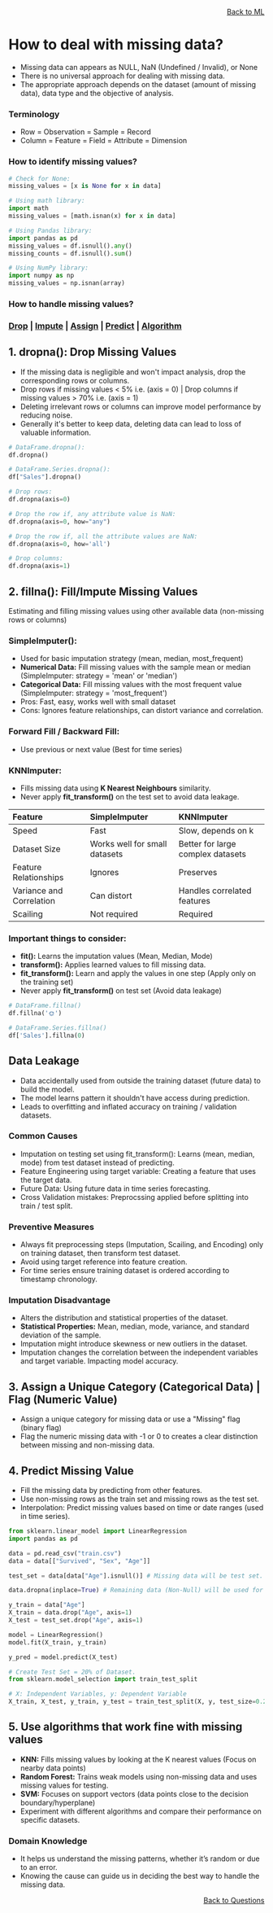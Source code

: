 <p align='right'><a align="right" href="https://github.com/KIRANKUMAR7296/Library/blob/main/Machine%20Learning/Machine%20Learning%20Models.md">Back to ML</a></p>

# How to deal with missing data?
- Missing data can appears as NULL, NaN (Undefined / Invalid), or None
- There is no universal approach for dealing with missing data.
- The appropriate approach depends on the dataset (amount of missing data), data type and the objective of analysis.

### Terminology
- Row = Observation = Sample = Record 
- Column = Feature = Field = Attribute = Dimension 

### How to identify missing values?
```python
# Check for None:
missing_values = [x is None for x in data]

# Using math library: 
import math 
missing_values = [math.isnan(x) for x in data]

# Using Pandas library:
import pandas as pd 
missing_values = df.isnull().any()
missing_counts = df.isnull().sum()

# Using NumPy library:
import numpy as np
missing_values = np.isnan(array)
```

### How to handle missing values?

<h3><a href="#del">Drop</a> | <a href="#impute">Impute</a> | <a href="#assign">Assign</a> | <a href="#predict">Predict</a> | <a href="#algo">Algorithm</a></h3>

<h2 name="del">1. dropna(): Drop Missing Values</h2>

- If the missing data is negligible and won't impact analysis, drop the corresponding rows or columns.
- Drop rows if missing values < 5% i.e. (axis = 0) | Drop columns if missing values > 70% i.e. (axis = 1)
- Deleting irrelevant rows or columns can improve model performance by reducing noise.
- Generally it's better to keep data, deleting data can lead to loss of valuable information.
  
```python
# DataFrame.dropna():
df.dropna()

# DataFrame.Series.dropna():
df["Sales"].dropna()

# Drop rows:
df.dropna(axis=0)

# Drop the row if, any attribute value is NaN:
df.dropna(axis=0, how="any")

# Drop the row if, all the attribute values are NaN:
df.dropna(axis=0, how='all')

# Drop columns:
df.dropna(axis=1)
```

<h2 name="impute">2. fillna(): Fill/Impute Missing Values</h2>

Estimating and filling missing values using other available data (non-missing rows or columns)

### SimpleImputer():
- Used for basic imputation strategy (mean, median, most_frequent)
- **Numerical Data:** Fill missing values with the sample mean or median (SimpleImputer: strategy = 'mean' or 'median') 
- **Categorical Data:** Fill missing values with the most frequent value (SimpleImputer: strategy = 'most_frequent')
- Pros: Fast, easy, works well with small dataset
- Cons: Ignores feature relationships, can distort variance and correlation.

### Forward Fill / Backward Fill:
- Use previous or next value (Best for time series)
  
### KNNImputer: 
- Fills missing data using **K Nearest Neighbours** similarity.
- Never apply **fit_transform()** on the test set to avoid data leakage.

Feature | SimpleImputer | KNNImputer
:--- | :--- | :---
Speed | Fast | Slow, depends on k
Dataset Size | Works well for small datasets | Better for large complex datasets
Feature Relationships | Ignores | Preserves
Variance and Correlation | Can distort | Handles correlated features
Scailing | Not required | Required

### Important things to consider:
- **fit():** Learns the imputation values (Mean, Median, Mode)
- **transform():** Applies learned values to fill missing data.
- **fit_transform():** Learn and apply the values in one step (Apply only on the training set)
- Never apply **fit_transform()** on test set (Avoid data leakage)

```python
# DataFrame.fillna()
df.fillna('🌞')

# DataFrame.Series.fillna()
df['Sales'].fillna(0)
```

## Data Leakage 
- Data accidentally used from outside the training dataset (future data) to build the model.
- The model learns pattern it shouldn't have access during prediction.
- Leads to overfitting and inflated accuracy on training / validation datasets.

### Common Causes
- Imputation on testing set using fit_transform(): Learns (mean, median, mode) from test dataset instead of predicting.
- Feature Engineering using target variable: Creating a feature that uses the target data.
- Future Data: Using future data in time series forecasting.
- Cross Validation mistakes: Preprocssing applied before splitting into train / test split.

### Preventive Measures
- Always fit preprocessing steps (Imputation, Scailing, and Encoding) only on training dataset, then transform test dataset.
- Avoid using target reference into feature creation.
- For time series ensure training dataset is ordered according to timestamp chronology.

### Imputation Disadvantage
- Alters the distribution and statistical properties of the dataset.
- **Statistical Properties:** Mean, median, mode, variance, and standard deviation of the sample.
- Imputation might introduce skewness or new outliers in the dataset.
- Imputation changes the correlation between the independent variables and target variable. Impacting model accuracy.

<h2 name="assign">3. Assign a Unique Category (Categorical Data) | Flag (Numeric Value)</h2>

- Assign a unique category for missing data or use a "Missing" flag (binary flag)
- Flag the numeric missing data with -1 or 0 to creates a clear distinction between missing and non-missing data.

<h2 name="predict">4. Predict Missing Value</h2>

- Fill the missing data by predicting from other features.
- Use non-missing rows as the train set and missing rows as the test set.
- Interpolation: Predict missing values based on time or date ranges (used in time series).

```python
from sklearn.linear_model import LinearRegression
import pandas as pd

data = pd.read_csv("train.csv")
data = data[["Survived", "Sex", "Age"]]

test_set = data[data["Age"].isnull()] # Missing data will be test set.

data.dropna(inplace=True) # Remaining data (Non-Null) will be used for training the model.

y_train = data["Age"]
X_train = data.drop("Age", axis=1)
X_test = test_set.drop("Age", axis=1)

model = LinearRegression()
model.fit(X_train, y_train)

y_pred = model.predict(X_test)
```

```python
# Create Test Set = 20% of Dataset.
from sklearn.model_selection import train_test_split

# X: Independent Variables, y: Dependent Variable
X_train, X_test, y_train, y_test = train_test_split(X, y, test_size=0.2, random_state=1)
```

<h2 name="algo"> 5. Use algorithms that work fine with missing values</h2>

- **KNN:** Fills missing values by looking at the K nearest values (Focus on nearby data points)
- **Random Forest:** Trains weak models using non-missing data and uses missing values for testing.
- **SVM:** Focuses on support vectors (data points close to the decision boundary/hyperplane)
- Experiment with different algorithms and compare their performance on specific datasets.

### Domain Knowledge
- It helps us understand the missing patterns, whether it’s random or due to an error.
- Knowing the cause can guide us in deciding the best way to handle the missing data.

<p align='right'><a align="right" href="https://github.com/KIRANKUMAR7296/Library/blob/main/Interview.md">Back to Questions</a></p>
